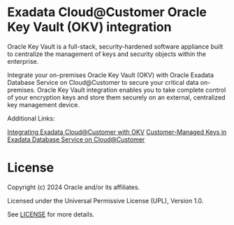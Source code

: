 # Exadata Cloud@Customer Oracle Key Vault (OKV) integration

Oracle Key Vault is a full-stack, security-hardened software appliance built to centralize the management of keys and security objects within the enterprise. 

Integrate your on-premises Oracle Key Vault (OKV) with Oracle Exadata Database Service on Cloud@Customer to secure your critical data on-premises. Oracle Key Vault integration enables you to take complete control of your encryption keys and store them securely on an external, centralized key management device.

Additional Links:

[Integrating Exadata Cloud@Customer with OKV](https://docs.oracle.com/en-us/iaas/exadata/doc/adb-manage-keys-on-ext-dev.html#GUID-F231C91C-A36C-4EA8-B36F-7426F97826E3)
[Customer-Managed Keys in Exadata Database Service on Cloud@Customer](https://docs.oracle.com/en-us/iaas/exadata/doc/manage-encryption-keys-on-external-devices.html#GUID-084AA149-AD28-43D5-AB7A-B5B8980810B2)

# License

Copyright (c) 2024 Oracle and/or its affiliates.

Licensed under the Universal Permissive License (UPL), Version 1.0.

See [LICENSE](https://github.com/oracle-devrel/technology-engineering/blob/main/LICENSE) for more details.

